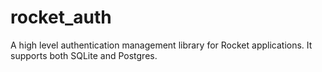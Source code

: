 # rocket_auth
A high level authentication management library for Rocket applications. It supports both SQLite and Postgres.


